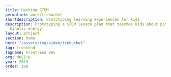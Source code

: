 ```yaml
---
title: Hacking STEM
permalink: work/trebuchet
shortdescription: Prototyping learning experiences for kids
description: Prototyping a STEM lesson plan that teaches kids about potential and
  kinetic energy.
layout: project
section: home
hero: "/assets/img/video/trebuchet"
tag: frontend
tagname: Front-End Dev
org: MHCI+D
year: 2019
order: 100
---
```


